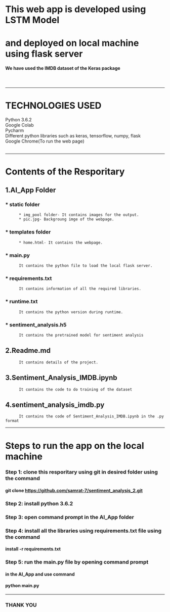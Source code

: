 # This web app is developed using LSTM Model<br/> 
# and deployed on local machine using flask server<br/>
#### We have used the IMDB dataset of the Keras package<br/><br/><br/>
--------------------------------------------------------------------

# TECHNOLOGIES USED<br/>
Python 3.6.2<br/>
Google Colab<br/>
Pycharm<br/>
Different python  libraries such as keras, tensorflow, numpy, flask<br/>
Google Chrome(To run the web page)<br/><br/>

--------------------------------------------------------------------
# Contents of the Resporitary
## 1.AI_App Folder
###     * static folder
          * img_pool folder- It contains images for the output.
          * pic.jpg- Backgroung imge of the webpage.
###     * templates folder
          * home.html- It contains the webpage.
###     * main.py
          It contains the python file to load the local flask server.
###     * requirements.txt
          It contains information of all the required libraries.
###     * runtime.txt
          It contains the python version during runtime.
###     * sentiment_analysis.h5
          It contains the pretrained model for sentiment analysis
## 2.Readme.md
          It contains details of the project.
## 3.Sentiment_Analysis_IMDB.ipynb
          It contains the code to do training of the dataset
## 4.sentiment_analysis_imdb.py
          It contains the code of Sentiment_Analysis_IMDB.ipynb in the .py format 

---------------------------------------------------------------------

# Steps to run the app on the local machine<br/>

### Step 1: clone this resporitary using git in desired folder using the command<br/>
####                     git clone https://github.com/samrat-7/sentiment_analysis_2.git<br/>
       
### Step 2: install python 3.6.2<br/>
### Step 3: open command prompt in the AI_App folder<br/>
### Step 4: install all the libraries using requirements.txt file using the command<br/>
####                     <tr/>install -r requirements.txt<br/>
### Step 5: run the main.py file by opening command prompt<br/>
####                     in the AI_App and use command<br/>
####                     python main.py
       
-------------------------------------------------------------------------------------
###                           THANK YOU

